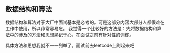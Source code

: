 ## 数据结构和算法

数据结构和算法对于大厂中面试基本是必考的。可是这部分内容大部分人都很难在工作中使用，所以非常容易忘。
我觉得一个比较好的方法是：先将数据结构和算法中的涉及的方法和思想熟记于心，在面试之前有针对性的训练。

具体方法和思想我就不一一列举了。面试前去leetcode上刷起来吧